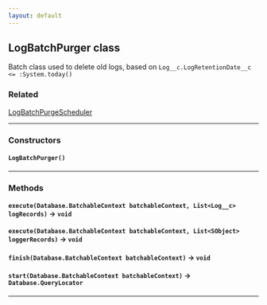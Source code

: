 ```yaml
---
layout: default
---
```


## LogBatchPurger class

Batch class used to delete old logs, based on `Log__c.LogRetentionDate__c <= :System.today()`

### Related

[LogBatchPurgeScheduler](LogBatchPurgeScheduler)

---

### Constructors

#### `LogBatchPurger()`

---

### Methods

#### `execute(Database.BatchableContext batchableContext, List<Log__c> logRecords)` → `void`

#### `execute(Database.BatchableContext batchableContext, List<SObject> loggerRecords)` → `void`

#### `finish(Database.BatchableContext batchableContext)` → `void`

#### `start(Database.BatchableContext batchableContext)` → `Database.QueryLocator`

---
